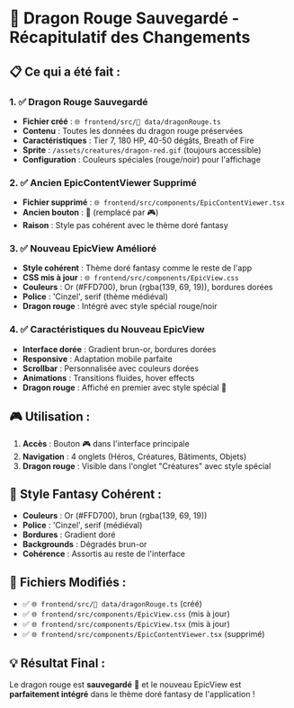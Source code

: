 # 🐉 Dragon Rouge Sauvegardé - Récapitulatif des Changements

## 📋 Ce qui a été fait :

### 1. ✅ **Dragon Rouge Sauvegardé**
- **Fichier créé** : `🌐 frontend/src/💾 data/dragonRouge.ts`
- **Contenu** : Toutes les données du dragon rouge préservées
- **Caractéristiques** : Tier 7, 180 HP, 40-50 dégâts, Breath of Fire
- **Sprite** : `/assets/creatures/dragon-red.gif` (toujours accessible)
- **Configuration** : Couleurs spéciales (rouge/noir) pour l'affichage

### 2. ✅ **Ancien EpicContentViewer Supprimé**
- **Fichier supprimé** : `🌐 frontend/src/components/EpicContentViewer.tsx`
- **Ancien bouton** : 🐉 (remplacé par 🎮)
- **Raison** : Style pas cohérent avec le thème doré fantasy

### 3. ✅ **Nouveau EpicView Amélioré**
- **Style cohérent** : Thème doré fantasy comme le reste de l'app
- **CSS mis à jour** : `🌐 frontend/src/components/EpicView.css`
- **Couleurs** : Or (#FFD700), brun (rgba(139, 69, 19)), bordures dorées
- **Police** : 'Cinzel', serif (thème médiéval)
- **Dragon rouge** : Intégré avec style spécial rouge/noir

### 4. ✅ **Caractéristiques du Nouveau EpicView**
- **Interface dorée** : Gradient brun-or, bordures dorées
- **Responsive** : Adaptation mobile parfaite
- **Scrollbar** : Personnalisée avec couleurs dorées
- **Animations** : Transitions fluides, hover effects
- **Dragon rouge** : Affiché en premier avec style spécial 🐉

## 🎮 Utilisation :
1. **Accès** : Bouton 🎮 dans l'interface principale
2. **Navigation** : 4 onglets (Héros, Créatures, Bâtiments, Objets)
3. **Dragon rouge** : Visible dans l'onglet "Créatures" avec style spécial

## 🎨 Style Fantasy Cohérent :
- **Couleurs** : Or (#FFD700), brun (rgba(139, 69, 19))
- **Police** : 'Cinzel', serif (médiéval)
- **Bordures** : Gradient doré
- **Backgrounds** : Dégradés brun-or
- **Cohérence** : Assortis au reste de l'interface

## 📁 Fichiers Modifiés :
- ✅ `🌐 frontend/src/💾 data/dragonRouge.ts` (créé)
- ✅ `🌐 frontend/src/components/EpicView.css` (mis à jour)
- ✅ `🌐 frontend/src/components/EpicView.tsx` (mis à jour)
- ✅ `🌐 frontend/src/components/EpicContentViewer.tsx` (supprimé)

## 💡 Résultat Final :
Le dragon rouge est **sauvegardé** 🐉 et le nouveau EpicView est **parfaitement intégré** dans le thème doré fantasy de l'application ! 